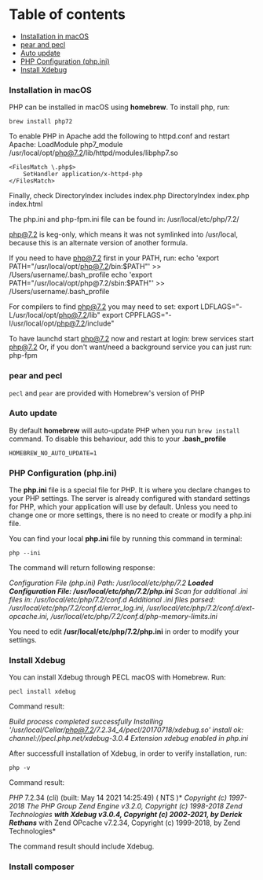 # Table of contents

- [Installation in macOS](#installation-in-macos)
- [pear and pecl](#pear-and-pecl)
- [Auto update](#auto-update)
- [PHP Configuration (php.ini)](#php-configuration-/(php.ini/))
- [Install Xdebug](#install-xdebug)



### Installation in macOS

PHP can be installed in macOS using **homebrew**. To install php, run:

`brew install php72`

To enable PHP in Apache add the following to httpd.conf and restart Apache:
    LoadModule php7_module /usr/local/opt/php@7.2/lib/httpd/modules/libphp7.so

    <FilesMatch \.php$>
        SetHandler application/x-httpd-php
    </FilesMatch>

Finally, check DirectoryIndex includes index.php
    DirectoryIndex index.php index.html

The php.ini and php-fpm.ini file can be found in:
    /usr/local/etc/php/7.2/

php@7.2 is keg-only, which means it was not symlinked into /usr/local,
because this is an alternate version of another formula.

If you need to have php@7.2 first in your PATH, run:
  echo 'export PATH="/usr/local/opt/php@7.2/bin:$PATH"' >> /Users/username/.bash_profile
  echo 'export PATH="/usr/local/opt/php@7.2/sbin:$PATH"' >> /Users/username/.bash_profile

For compilers to find php@7.2 you may need to set:
  export LDFLAGS="-L/usr/local/opt/php@7.2/lib"
  export CPPFLAGS="-I/usr/local/opt/php@7.2/include"

To have launchd start php@7.2 now and restart at login:
  brew services start php@7.2
Or, if you don't want/need a background service you can just run:
  php-fpm

### pear and pecl

`pecl` and `pear` are provided with Homebrew's version of PHP

### Auto update

By default **homebrew** will auto-update PHP when you run `brew install` command. To disable this behaviour, add this to your **.bash_profile**

`HOMEBREW_NO_AUTO_UPDATE=1`

### PHP Configuration (php.ini)

The **php.ini** file is a special file for PHP. It is where you declare  changes to your PHP settings. The server is already configured with  standard settings for PHP, which your application will use by default. Unless  you need to change one or more settings, there is no need to create or  modify a php.ini file. 

You can find your local **php.ini** file by running this command in terminal:

`php --ini`

The command will return following response:

*Configuration File (php.ini) Path: /usr/local/etc/php/7.2*
***Loaded Configuration File:         /usr/local/etc/php/7.2/php.ini***
*Scan for additional .ini files in: /usr/local/etc/php/7.2/conf.d*
*Additional .ini files parsed:      /usr/local/etc/php/7.2/conf.d/error_log.ini,*
*/usr/local/etc/php/7.2/conf.d/ext-opcache.ini,*
*/usr/local/etc/php/7.2/conf.d/php-memory-limits.ini*

You need to edit **/usr/local/etc/php/7.2/php.ini** in order to modify your settings.

### Install Xdebug

You can install Xdebug through PECL macOS with Homebrew. Run: 

`pecl install xdebug`

Command result:

*Build process completed successfully*
*Installing '/usr/local/Cellar/php@7.2/7.2.34_4/pecl/20170718/xdebug.so'*
*install ok: channel://pecl.php.net/xdebug-3.0.4*
*Extension xdebug enabled in php.ini*

After successfull installation of Xdebug, in order to verify installation, run:

`php -v`

Command result:

*PHP* 7.2.34 (cli) (built: May 14 2021 14:25:49) ( NTS )*
*Copyright (c) 1997-2018 The PHP Group*
*Zend Engine v3.2.0, Copyright (c) 1998-2018 Zend Technologies*
    ***with Xdebug v3.0.4, Copyright (c) 2002-2021, by Derick Rethans***
    with Zend OPcache v7.2.34, Copyright (c) 1999-2018, by Zend Technologies*

The command result should include Xdebug.

### Install composer



